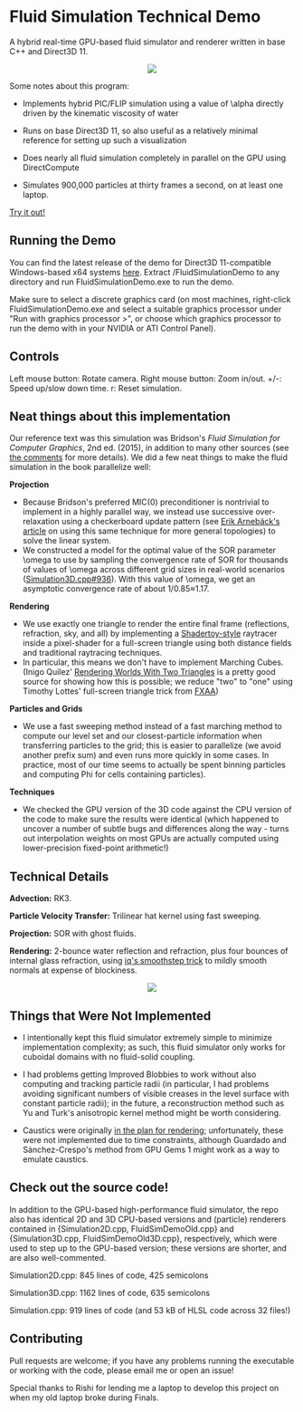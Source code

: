 # Fluid Simulation Technical Demo
A hybrid real-time GPU-based fluid simulator and renderer written in base C++ and Direct3D 11.

<div style="text-align:center"><img src ="https://github.com/Nbickford/FluidSimulation/raw/master/Markdown/fluidsimHeader.gif" /></div>

Some notes about this program:
- Implements hybrid PIC/FLIP simulation using a value of \alpha directly driven by the kinematic viscosity of water

- Runs on base Direct3D 11, so also useful as a relatively minimal reference for setting up such a visualization

- Does nearly all fluid simulation completely in parallel on the GPU using DirectCompute

- Simulates 900,000 particles at thirty frames a second, on at least one laptop.

[Try it out!](https://github.com/Nbickford/FluidSimulation/releases)

Running the Demo
----------------
You can find the latest release of the demo for Direct3D 11-compatible Windows-based x64 systems [here](https://github.com/Nbickford/FluidSimulation/releases). Extract /FluidSimulationDemo to any directory and run FluidSimulationDemo.exe to run the demo.

Make sure to select a discrete graphics card (on most machines, right-click FluidSimulationDemo.exe and select a suitable graphics processor under "Run with graphics processor >", or choose which graphics processor to run the demo with in your NVIDIA or ATI Control Panel).

Controls
--------
Left mouse button: Rotate camera.
Right mouse button: Zoom in/out.
+/-: Speed up/slow down time.
r: Reset simulation.

Neat things about this implementation
-------------------------------------
Our reference text was this simulation was Bridson's *Fluid Simulation for Computer Graphics*, 2nd ed. (2015), in addition to many other sources (see [the comments](https://github.com/Nbickford/FluidSimulation/blob/master/FluidSimulationDemo/Simulation3D.cpp#L260) for more details). We did a few neat things to make the fluid simulation in the book parallelize well:

**Projection**
- Because Bridson's preferred MIC(0) preconditioner is nontrivial to implement in a highly parallel way, we instead use successive over-relaxation using a checkerboard update pattern (see [Erik Arnebäck's article](https://erkaman.github.io/posts/gauss_seidel_graph_coloring.html) on using this same technique for more general topologies) to solve the linear system.
- We constructed a model for the optimal value of the SOR parameter \omega to use by sampling the convergence rate of SOR for thousands of values of \omega across different grid sizes in real-world scenarios ([Simulation3D.cpp#936](https://github.com/Nbickford/FluidSimulation/blob/master/FluidSimulationDemo/Simulation3D.cpp#L936)). With this value of \omega, we get an asymptotic convergence rate of about 1/0.85≈1.17. 

**Rendering**
- We use exactly one triangle to render the entire final frame (reflections, refraction, sky, and all) by implementing a [Shadertoy-style](https://shadertoy.com) raytracer inside a pixel-shader for a full-screen triangle using both distance fields and traditional raytracing techniques.
- In particular, this means we don't have to implement Marching Cubes. (Inigo Quilez' [Rendering Worlds With Two Triangles](http://www.iquilezles.org/www/material/nvscene2008/nvscene2008.htm) is a pretty good source for showing how this is possible; we reduce "two" to "one" using Timothy Lottes' full-screen triangle trick from [FXAA](https://developer.download.nvidia.com/assets/gamedev/files/sdk/11/FXAA_WhitePaper.pdf))

**Particles and Grids**
- We use a fast sweeping method instead of a fast marching method to compute our level set and our closest-particle information when transferring particles to the grid; this is easier to parallelize (we avoid another prefix sum) and even runs more quickly in some cases. In practice, most of our time seems to actually be spent binning particles and computing Phi for cells containing particles).

**Techniques**
- We checked the GPU version of the 3D code against the CPU version of the code to make sure the results were identical (which happened to uncover a number of subtle bugs and differences along the way - turns out interpolation weights on most GPUs are actually computed using lower-precision fixed-point arithmetic!)

Technical Details
-----------------
**Advection:** RK3.

**Particle Velocity Transfer:** Trilinear hat kernel using fast sweeping.

**Projection:** SOR with ghost fluids.

**Rendering:** 2-bounce water reflection and refraction, plus four bounces of internal glass refraction, using [iq's smoothstep trick](https://www.shadertoy.com/view/XsfGDn) to mildly smooth normals at expense of blockiness.

<div style="text-align:center"><img src ="https://github.com/Nbickford/FluidSimulation/raw/master/Markdown/fluidsimLinebreak.gif" /></div>

Things that Were Not Implemented
--------------------------------
- I intentionally kept this fluid simulator extremely simple to minimize implementation complexity; as such, this fluid simulator only works for cuboidal domains with no fluid-solid coupling.

- I had problems getting Improved Blobbies to work without also computing and tracking particle radii (in particular, I had problems avoiding significant numbers of visible creases in the level surface with constant particle radii); in the future, a reconstruction method such as Yu and Turk's anisotropic kernel method might be worth considering.

- Caustics were originally [in the plan for rendering](https://twitter.com/neilbickford/status/912404685465649152); unfortunately, these were not implemented due to time constraints, although Guardado and Sánchez-Crespo's method from GPU Gems 1 might work as a way to emulate caustics.

Check out the source code!
--------------------------
In addition to the GPU-based high-performance fluid simulator, the repo also has identical 2D and 3D CPU-based versions and (particle) renderers contained in {Simulation2D.cpp, FluidSimDemoOld.cpp} and {Simulation3D.cpp, FluidSimDemoOld3D.cpp}, respectively, which were used to step up to the GPU-based version; these versions are shorter, and are also well-commented.

Simulation2D.cpp: 845 lines of code, 425 semicolons

Simulation3D.cpp: 1162 lines of code, 635 semicolons

Simulation.cpp: 919 lines of code (and 53 kB of HLSL code across 32 files!)

Contributing
------------
Pull requests are welcome; if you have any problems running the executable or working with the code, please email me or open an issue!

Special thanks to Rishi for lending me a laptop to develop this project on when my old laptop broke during Finals.